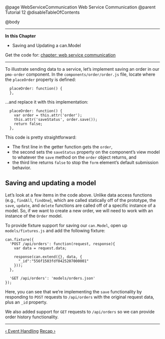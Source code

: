 @page WebServiceCommunication Web Service Communication
@parent Tutorial 12
@disableTableOfContents

@body

<div class="getting-started">

- - -
**In this Chapter**
  - Saving and Updating a can.Model

Get the code for: [chapter: web service communication](https://github.com/bitovi/canjs/blob/minor/guides/examples/PlaceMyOrder/ch-9_canjs-getting-started.zip?raw=true)

- - -

To illustrate sending data to a service, let’s implement saving an order in
our `pmo-order` component. In the `components/order/order.js` file, locate
where the `placeOrder` property is defined:

```
  placeOrder: function() {
  },
```

…and replace it with this implementation:

```
  placeOrder: function() {
    var order = this.attr('order');
    this.attr('saveStatus', order.save());
    return false;
  },
```

This code is pretty straightforward: 
 - The first line in the getter function gets the `order`, 
 - the second sets the `saveStatus` property on the component’s view model to whatever the `save` method on the `order` object returns, and
 - the third line returns `false` to stop the `form` element’s default submission behavior.

## Saving and updating a model
Let’s look at a few items in the code above.
Unlike data access functions (e.g., `findAll`, `findOne`),
which are called statically off of the prototype, the `save`, `update`, and
`delete` functions are called off of a specific instance of a model. So, if
we want to create a new order, we will need to work with an instance of the
`Order` model.

To provide fixture support for saving our `can.Model`, open up `models/fixtures.js`
and add the following fixture:

```
can.fixture({
  'POST /api/orders': function(request, response){
    var data = request.data;

    response(can.extend({}, data, {
      "_id":"556f1503fdf0425207000001"
    }));
  },

  'GET /api/orders': 'models/orders.json'
});
```

Here, you can see that we’re implementing the `save` functionality by
responding to `POST` requests to `/api/orders` with the original request
data, plus an `_id` property.

We also added support for `GET` requests to `/api/orders` so we can provide
order history functionality.

- - -

<span class="pull-left">[&lsaquo; Event Handling](EventHandling.html)</span>
<span class="pull-right">[Recap &rsaquo;](Recap.html)</span>

</div>
